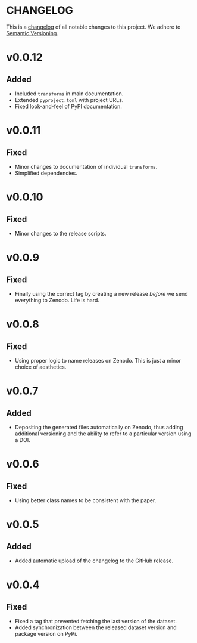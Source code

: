 # CHANGELOG

This is a [changelog](https://keepachangelog.com/) of all notable
changes to this project. We adhere to [Semantic Versioning](https://semver.org/).

# v0.0.12

## Added

- Included `transforms` in main documentation.
- Extended `pyproject.toml` with project URLs.
- Fixed look-and-feel of PyPI documentation.

# v0.0.11

## Fixed

- Minor changes to documentation of individual `transforms`.
- Simplified dependencies.

# v0.0.10

## Fixed

- Minor changes to the release scripts.

# v0.0.9

## Fixed

- Finally using the correct tag by creating a new release *before* we
  send everything to Zenodo. Life is hard.

# v0.0.8

## Fixed

- Using proper logic to name releases on Zenodo. This is just a minor
  choice of aesthetics.

# v0.0.7

## Added

- Depositing the generated files automatically on Zenodo, thus adding
  additional versioning and the ability to refer to a particular version
  using a DOI.

# v0.0.6

## Fixed

- Using better class names to be consistent with the paper.

# v0.0.5 

## Added

- Added automatic upload of the changelog to the GitHub release.

# v0.0.4

## Fixed

- Fixed a tag that prevented fetching the last version of the dataset.
- Added synchronization between the released dataset version and package version on PyPi.
